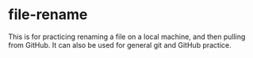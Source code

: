# file-rename
This is for practicing renaming a file on a local machine, and then pulling from GitHub.
It can also be used for general git and GitHub practice.
